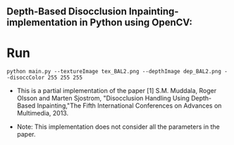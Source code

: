 Depth-Based Disocclusion Inpainting- implementation in Python using OpenCV:
---------------------------------------------------------------------------

# Run

```
python main.py --textureImage tex_BAL2.png --depthImage dep_BAL2.png --disoccColor 255 255 255
```

- This is a partial implementation of the paper [1] S.M. Muddala, Roger Olsson and Marten Sjostrom, "Disocclusion Handling Using Depth-Based Inpainting,"The Fifth International Conferences on Advances on Multimedia, 2013.

- Note: This implementation does not consider all the parameters in the paper.
